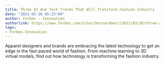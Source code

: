 ```yaml
---
title: Three AI And Tech Trends That Will Transform Fashion Industry
date: "2021-03-26 05:25:09"
author: Forbes - Innovation
authorlink: https://www.forbes.com/sites/bernardmarr/2021/03/26/three-ai-and-tech-trends-that-will-transform-fashion-industry/
tags:
- Forbes-Innovation
---
```

Apparel designers and brands are embracing the latest technology to get an edge in the fast-paced world of fashion. From machine learning to 3D virtual models, find out how technology is transforming the fashion industry.